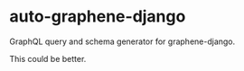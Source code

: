 # auto-graphene-django

GraphQL query and schema generator for graphene-django.



This could be better.

